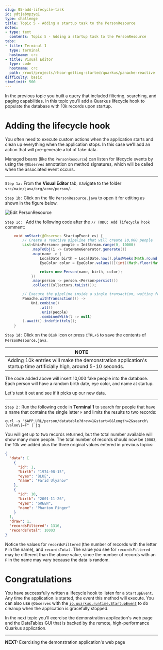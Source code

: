```yaml
---
slug: 05-add-lifecycle-task
id: ydtjabmpzyq1
type: challenge
title: Topic 5 - Adding a startup task to the PersonResource
notes:
- type: text
  contents: Topic 5 - Adding a startup task to the PersonResource
tabs:
- title: Terminal 1
  type: terminal
  hostname: crc
- title: Visual Editor
  type: code
  hostname: crc
  path: /root/projects/rhoar-getting-started/quarkus/panache-reactive
difficulty: basic
timelimit: 500
---
```

In the previous topic you built a query that included filtering, searching, and paging capabilities. In this topic you'll add a Quarkus lifecycle hook to populate the database with 10k records upon startup.

# Adding the lifecycle hook

You often need to execute custom actions when the application starts and clean up everything when the application stops. In this case we'll add an action that will pre-generate a lot of fake data.

Managed beans (like the `PersonResource`) can listen for lifecycle events by using the `@Observes` annotation on method signatures, which will be called when the associated event occurs.

----

`Step 1a:` From the **Visual Editor** tab, navigate to the folder `src/main/java/org/acme/person/`.

`Step 1b:` Click on the file `PersonResource.java` to open it for editing as shown in the figure below.

![Edit PersonResource](..\assets\reopen-personresource-java.png)

`Step 1c: ` Add the following code after the `// TODO: Add lifecycle hook` comment:

```java
    void onStart(@Observes StartupEvent ev) {
        // Create a reactive pipeline that will create 10,000 people
        List<Uni<Person>> people = IntStream.range(0, 10000)
            .mapToObj(i -> CuteNameGenerator.generate())
            .map(name -> {
                LocalDate birth = LocalDate.now().plusWeeks(Math.round(Math.floor(Math.random() * 20 * 52 * -1)));
                EyeColor color = EyeColor.values()[(int)(Math.floor(Math.random() * EyeColor.values().length))];

                return new Person(name, birth, color);
            })
            .map(person -> person.<Person>persist())
            .collect(Collectors.toList());

        // Execute the pipeline inside a single transaction, waiting for it to complete
        Panache.withTransaction(() ->
            Uni.combine()
                .all()
                .unis(people)
                .combinedWith(l -> null)
        ).await().indefinitely();
    }
```

`Step 1d:` Click on the `Disk` icon or press `CTRL+S` to save the contents of `PersonResource.java`.

|NOTE|
|----|
|Adding 10k entries will make the demonstration application's startup time artificially high, around 5-10 seconds.|

The code added above will insert 10,000 fake people into the database. Each person will have a random birth date, eye color, and name at startup.

Let's test it out and see if it picks up our new data.

----

`Step 2:` Run the following code in **Terminal 1** to search for people that have a name that contains the single letter `F` and limits the results to two records:

```
curl -s "$APP_URL/person/datatable?draw=1&start=0&length=2&search\[value\]=F" | jq
```

You will get up to two records returned, but the total number available will show many more people. The total number of records should now be `10003`, the 10k we added plus the three original values entered in previous topics:

```json
{
  "data": [
    {
      "id": 1,
      "birth": "1974-08-15",
      "eyes": "BLUE",
      "name": "Farid Ulyanov"
    },
    {
      "id": 10,
      "birth": "2001-11-26",
      "eyes": "GREEN",
      "name": "Phantom Finger"
    }
  ],
  "draw": 1,
  "recordsFiltered": 1316,
  "recordsTotal": 10003
}
```

Notice the values for `recordsFiltered` (the number of records with the letter `F` in the name), and `recordsTotal`. The value you see for `recordsFiltered` may be different than the above value, since the number of records with an `F` in the name may vary because the data is random.

# Congratulations

You have successfully written a lifecycle hook to listen for a `StartupEvent`. Any time the application is started, the event this method will execute. You can also use `@Observes` with the [`io.quarkus.runtime.StartupEvent`](https://quarkus.io/guides/lifecycle#listening-for-startup-and-shutdown-events) to do cleanup when the application is gracefully stopped.

In the next topic you'll exercise the demonstration application's web page and the DataTables GUI that is backed by the remote, high-performance Quarkus application.

----

**NEXT:** Exercising the demonstration application's web page